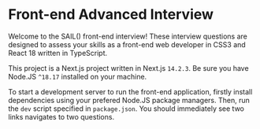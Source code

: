 # Front-end Advanced Interview

Welcome to the SAIL() front-end interview!
These interview questions are designed to assess your skills as a front-end web developer
in CSS3 and React 18 written in TypeScript.

This project is a Next.js project written in Next.js `14.2.3`.
Be sure you have Node.JS `^18.17` installed on your machine.

To start a development server to run the front-end application,
firstly install dependencies using your prefered Node.JS package managers.
Then, run the `dev` script specified in `package.json`.
You should immediately see two links navigates to two questions.
